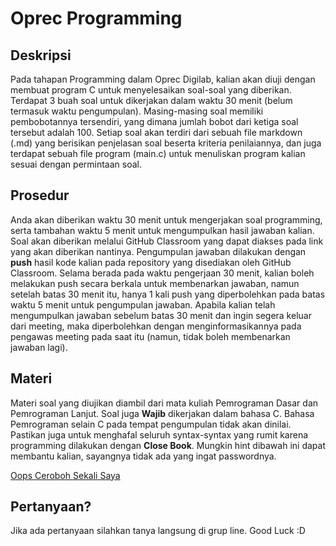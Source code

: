 # Oprec Programming

## Deskripsi

Pada tahapan Programming dalam Oprec Digilab, kalian akan diuji dengan membuat program C untuk menyelesaikan soal-soal yang diberikan. Terdapat 3 buah soal untuk dikerjakan dalam waktu 30 menit (belum termasuk waktu pengumpulan). Masing-masing soal memiliki pembobotannya tersendiri, yang dimana jumlah bobot dari ketiga soal tersebut adalah 100. Setiap soal akan terdiri dari sebuah file markdown (.md) yang berisikan penjelasan soal beserta kriteria penilaiannya, dan juga terdapat sebuah file program (main.c) untuk menuliskan program kalian sesuai dengan permintaan soal.

## Prosedur

Anda akan diberikan waktu 30 menit untuk mengerjakan soal programming, serta tambahan waktu 5 menit untuk mengumpulkan hasil jawaban kalian. Soal akan diberikan melalui GitHub Classroom yang dapat diakses pada link yang akan diberikan nantinya. Pengumpulan jawaban dilakukan dengan **push** hasil kode kalian pada repository yang disediakan oleh GitHub Classroom. Selama berada pada waktu pengerjaan 30 menit, kalian boleh melakukan push secara berkala untuk membenarkan jawaban, namun setelah batas 30 menit itu, hanya 1 kali push yang diperbolehkan pada batas waktu 5 menit untuk pengumpulan jawaban. Apabila kalian telah mengumpulkan jawaban sebelum batas 30 menit dan ingin segera keluar dari meeting, maka diperbolehkan dengan menginformasikannya pada pengawas meeting pada saat itu (namun, tidak boleh membenarkan jawaban lagi).

## Materi

Materi soal yang diujikan diambil dari mata kuliah Pemrograman Dasar dan Pemrograman Lanjut. Soal juga **Wajib** dikerjakan dalam bahasa C. Bahasa Pemrograman selain C pada tempat pengumpulan tidak akan dinilai. Pastikan juga untuk menghafal seluruh syntax-syntax yang rumit karena programming dilakukan dengan **Close Book**. Mungkin hint dibawah ini dapat membantu kalian, sayangnya tidak ada yang ingat passwordnya.

[Oops Ceroboh Sekali Saya](./hint.exe)

## Pertanyaan?

Jika ada pertanyaan silahkan tanya langsung di grup line. Good Luck :D
